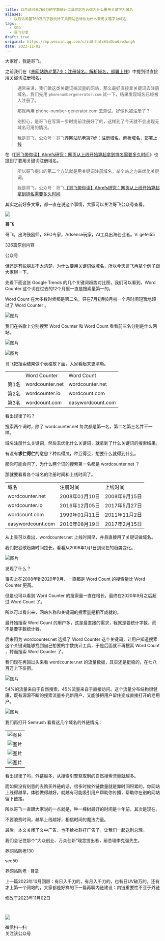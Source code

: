 ```yaml
---
title: 以月访问量760万的字数统计工具网站告诉你为什么要用关键字为域名
aliases:
  - 以月访问量760万的字数统计工具网站告诉你为什么要用关键字为域名
tags:
  - SEO
  - 哥飞分享
draft: true
original: https://mp.weixin.qq.com/s/zdU-hatc65dOzu6awJwngA
date: 2023-11-02
---
```

大家好，我是哥飞。

之前我们在《[养网站防老第7步：注册域名，解析域名，部署上线](http://mp.weixin.qq.com/s?__biz=MjM5OTIzMzYyMA==&mid=2650080806&idx=1&sn=a8294c9c5b32207adaf223f10a5e9203&chksm=bf3f371d8848be0b95b74ba59852410012865ff7ceb6408ea69dc452d10906559425ad09e999&scene=21#wechat_redirect)》中提到过直接用关键词注册域名。  

> 通常来讲，我们做这类关键词搞流量的网站，那么最好直接拿关键词去注册域名，我们先用 `phonenumbergenerator.com` 试一下，结果发现域名已经被人注册了。 
> 
>   
> 
> 那就再用 phone-number-generator.com 去测试，好像也被注册了？ 
> 
>   
> 
> 别担心，是哥飞在写第一步时提前注册好了的，这样到了今天就不会出现无域名可用的情况。
> 
> 我是哥飞，公众号：哥飞[养网站防老第7步：注册域名，解析域名，部署上线](https://mp.weixin.qq.com/s?__biz=MjM5OTIzMzYyMA==&mid=2650080806&idx=1&sn=a8294c9c5b32207adaf223f10a5e9203&chksm=bf3f371d8848be0b95b74ba59852410012865ff7ceb6408ea69dc452d10906559425ad09e999&token=970508352&lang=zh_CN#rd)

在《[【哥飞带你读】Ahrefs研究：网页从上线开始算起拿到排名需要多久时间](http://mp.weixin.qq.com/s?__biz=MjM5OTIzMzYyMA==&mid=2650080904&idx=1&sn=1454bcd8741f6c58baa1be28d47668e1&chksm=bf3f37b38848bea55c541b2a584c2c42b952f450504882c6786a9ab7c6770bdb5479c020f544&scene=21#wechat_redirect)》也提到了要用关键词注册域名。  

> 所以哥飞提出的第二个方法就是用关键词注册域名，举全站之力来优化关键词。
> 
> 我是哥飞，公众号：哥飞[【哥飞带你读】Ahrefs研究：网页从上线开始算起拿到排名需要多久时间](https://mp.weixin.qq.com/s?__biz=MjM5OTIzMzYyMA==&mid=2650080904&idx=1&sn=1454bcd8741f6c58baa1be28d47668e1&chksm=bf3f37b38848bea55c541b2a584c2c42b952f450504882c6786a9ab7c6770bdb5479c020f544&token=970508352&lang=zh_CN#rd)

其实之前好多文章，都一直在说这个事情，大家可以关注哥飞公众号查看。  

![](http://mmbiz.qpic.cn/mmbiz_png/LBrX00GQeicsQIcEZg1UMapobh9KDpNHpFI7CNXVq0Z4zQD6zVia7KGl8iacciaFNPCa3Cic1TKp4h7tYY9doIQ3eRg/300?wx_fmt=png&wxfrom=19)

**哥飞**

哥飞，出海鼓励师，SEO专家，Adsense玩家，AI工具出海创业者。V: gefei55

326篇原创内容

公众号

但还是有些朋友不太清楚，为什么要用关键词做域名，所以今天哥飞再拿个例子跟大家聊一下。

先看下面这张 Google Trends 的几个关键词趋势对比图，我们可以看到，Word Counter 这个词在过去的12个月里一直是搜索量第一的。

Word Count 在大多数时候都是第二名，只在7月初到8月初一个月时间短暂地超过了 Word Counter 。

![图片](https://mmbiz.qpic.cn/sz_mmbiz_png/LBrX00GQeicvnObft6w6WgU1vYaRY0nBEdYOpn5riaOwzryHVZ5LO2l1N1QjqvTcD3xIXbeJUoLBdXdOQfOvBo2w/640?wx_fmt=png&tp=webp&wxfrom=5&wx_lazy=1&wx_co=1)

我们在谷歌上分别搜索 Word Counter 和 Word Count 看看前三名分别是什么网站。

![图片](https://mmbiz.qpic.cn/sz_mmbiz_png/LBrX00GQeicvnObft6w6WgU1vYaRY0nBEAjpicOtkfep8nQQJ5rO9R9r8pEIBcxHrees2DOm6cepjK8MuAjlmYFw/640?wx_fmt=png&tp=webp&wxfrom=5&wx_lazy=1&wx_co=1)

![图片](https://mmbiz.qpic.cn/sz_mmbiz_png/LBrX00GQeicvnObft6w6WgU1vYaRY0nBEx83FxL74TbV9Xy6fFBuuRJZsywEgF5flG3PFqjyX15VTxMTXEU5AVA/640?wx_fmt=png&tp=webp&wxfrom=5&wx_lazy=1&wx_co=1)

哥飞把搜索结果做个表格放下面，大家看起来更清晰。

|   |   |   |
|---|---|---|
||Word Counter|Word Count|
|第1名|wordcounter.net|wordcounter.net|
|第2名|wordcounter.io|wordcount.com|
|第3名|wordcount.com|easywordcount.com|

看出规律了吗？  

搜索两个词时，除了 wordcounter.net 每次都是第一名，第二名第三名并不一样。

域名注册什么关键词，然后去优化什么关键词，就拿到了什么关键词的搜索结果。  

有没有**求仁得仁**的意思？种瓜得瓜，种豆得豆，想要什么就得到什么。

那你可能会问了，为什么两个词的搜索第一名都是 wordcounter.net ？  

那就要看看各个域名的注册时间和上线时间了。  

|   |   |   |
|---|---|---|
|域名|注册时间|上线时间|
|wordcounter.net|2008年01月10日|2008年9月15日|
|wordcounter.io|2016年12月05日|2017年5月27日|
|wordcount.com|1999年01月11日|2011年11月2日|
|easywordcount.com|2016年08月19日|2017年2月15日|

从上表可以看出，wordcounter.net 上线时间早，并且直接用了关键词做域名。

我们把谷歌趋势时间拉长，看看从2008年1月1日到现在的趋势变化。  

![图片](https://mmbiz.qpic.cn/sz_mmbiz_png/LBrX00GQeict8icJZFXXmMGDrfIclUybRuVEQIBqGvh8CyibYPxoHMyicqAGuRaRkLMTTNoM8QzFkVXHFcMWfPdpjQ/640?wx_fmt=png&tp=webp&wxfrom=5&wx_lazy=1&wx_co=1)

发现了什么？

事实上在2008年到2020年9月，一直都是 Word Count 的搜索量比 Word Counter 更高。  

但是也可以看到 Word Counter 的搜索量一直在增长，最终在2020年9月之后超过 Word Count 了。

所以可以看出来，网站名称和关键词的搜索量是相互成就的。

最开始搜索 Word Count 的用户多，这是最直接的需求，我就是要统计字数，而不是要字数统计器。

后来因为 wordcounter.net 选择了 Word Counter 这个关键词，让用户知道搜索这个关键词能够找到自己想要的字数统计工具，于是后面就不再搜索 Word Count ，转而搜索 Word Counter 了。  

我们现在再回过头来看 wordcounter.net 的流量数据，其实还是挺稳的，在七八百万上下徘徊。  

![图片](https://mmbiz.qpic.cn/sz_mmbiz_png/LBrX00GQeict8icJZFXXmMGDrfIclUybRunSF5FKRb8NaGnbudtvHm3TZNntic20Ev5Rc6Y4e1sxz1APybV256bibg/640?wx_fmt=png&tp=webp&wxfrom=5&wx_lazy=1&wx_co=1)

54%的流量来自于自然搜索，45%流量来自于直接访问。这个流量分布结构很健康，既有源源不断的搜索流量补充新用户，又能够把用户留住变成直接打开的老用户。

![图片](https://mmbiz.qpic.cn/sz_mmbiz_png/LBrX00GQeict8icJZFXXmMGDrfIclUybRulCBXWyIorESrCyX98hCeUfsj4p21xSBRTcO5kCgzMV6hZa0dEK5xnQ/640?wx_fmt=png&tp=webp&wxfrom=5&wx_lazy=1&wx_co=1)

我们再打开 Semrush 看看这几个域名的外链情况：

|   |
|---|
|![图片](https://mmbiz.qpic.cn/sz_mmbiz_png/LBrX00GQeict8icJZFXXmMGDrfIclUybRuxJJhfe45FN1FYReMv5nIOqibRAkykib0U7cd6UKaHjHADvmTVJWTS1Ew/640?wx_fmt=png&tp=webp&wxfrom=5&wx_lazy=1&wx_co=1)|
|![图片](https://mmbiz.qpic.cn/sz_mmbiz_png/LBrX00GQeict8icJZFXXmMGDrfIclUybRu1ZxRrRlILoxzcicAqpR9BoIdSrT93ticEZfhyVItgo6Ukuy1A9ibWbqzg/640?wx_fmt=png&tp=webp&wxfrom=5&wx_lazy=1&wx_co=1)|
|![图片](https://mmbiz.qpic.cn/sz_mmbiz_png/LBrX00GQeict8icJZFXXmMGDrfIclUybRuI9dYl3FAOeG8LXvz87Qerpvy9LKc54HXGYKoXyZKYey287dT7Oxutw/640?wx_fmt=png&tp=webp&wxfrom=5&wx_lazy=1&wx_co=1)|
|![图片](https://mmbiz.qpic.cn/sz_mmbiz_png/LBrX00GQeict8icJZFXXmMGDrfIclUybRueyicvIsa9ChWdnAyKo2wPpicN1LibkGMYaRaCicCwbIca4JCricM2Djutsg/640?wx_fmt=png&tp=webp&wxfrom=5&wx_lazy=1&wx_co=1)|

看出规律了吗，外链越多，从搜索引擎获取到的自然搜索流量就越多。

而如果没有刻意的去购买外链的话，很多时候外链数量就是靠时间积累的，你网站上线得越早，体验做得越好，就越有可能吸引用户帮助你传播，帮助你在别的网站留下链接。  

所以哥飞一直跟大家说的一点就是，种一棵树最好的时间是十年前，其次是现在。

不要浪费时间，越早上线越好，相信时间的魔法力量。

最后，本文关闭了文中广告，也不给社群打广告了，让我们一起送别总理。

我们会记住那个“大众创业、万众创新”理念提出者，前总理李克强先生。

养网站防老130

seo50

养网站防老 · 目录

上一篇2023年10月回顾：有日入千刀的，有月入千刀的，也有日UV破万的，还有才上第一个网站的，大家都是好样的下一篇再聊内链建设：内链重要性不亚于外链

修改于2023年11月02日

​

![](https://mp.weixin.qq.com/mp/qrcode?scene=10000004&size=102&__biz=MjM5OTIzMzYyMA==&mid=2650080947&idx=1&sn=efaa1ac83e116a409a5a1f91302885a2&send_time=)

微信扫一扫  
关注该公众号